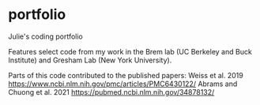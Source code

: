 # portfolio
Julie's coding portfolio

Features select code from my work in the Brem lab (UC Berkeley and Buck Institute)
and Gresham Lab (New York University).

Parts of this code contributed to the published papers:
Weiss et al. 2019 https://www.ncbi.nlm.nih.gov/pmc/articles/PMC6430122/
Abrams and Chuong et al. 2021 https://pubmed.ncbi.nlm.nih.gov/34878132/
